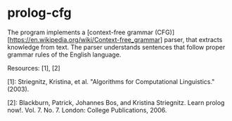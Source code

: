 # prolog-cfg
The program implements a  [context-free grammar (CFG)][https://en.wikipedia.org/wiki/Context-free_grammar] parser, that extracts knowledge from text.
The parser understands sentences that follow proper grammar rules of the English language.

Resources: [1], [2]

[1]: Striegnitz, Kristina, et al. "Algorithms for Computational Linguistics." (2003).

[2]: Blackburn, Patrick, Johannes Bos, and Kristina Striegnitz. Learn prolog now!. Vol. 7. No. 7. London: College Publications, 2006.
